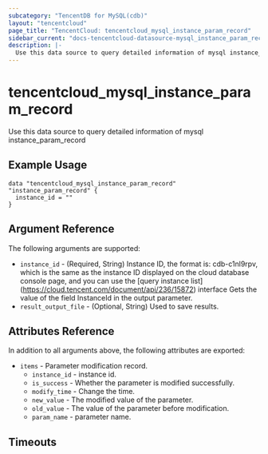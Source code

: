 ```yaml
---
subcategory: "TencentDB for MySQL(cdb)"
layout: "tencentcloud"
page_title: "TencentCloud: tencentcloud_mysql_instance_param_record"
sidebar_current: "docs-tencentcloud-datasource-mysql_instance_param_record"
description: |-
  Use this data source to query detailed information of mysql instance_param_record
---
```


# tencentcloud_mysql_instance_param_record

Use this data source to query detailed information of mysql instance_param_record

## Example Usage

```hcl
data "tencentcloud_mysql_instance_param_record" "instance_param_record" {
  instance_id = ""
}
```

## Argument Reference

The following arguments are supported:

* `instance_id` - (Required, String) Instance ID, the format is: cdb-c1nl9rpv, which is the same as the instance ID displayed on the cloud database console page, and you can use the [query instance list] (https://cloud.tencent.com/document/api/236/15872) interface Gets the value of the field InstanceId in the output parameter.
* `result_output_file` - (Optional, String) Used to save results.

## Attributes Reference

In addition to all arguments above, the following attributes are exported:

* `items` - Parameter modification record.
  * `instance_id` - instance id.
  * `is_success` - Whether the parameter is modified successfully.
  * `modify_time` - Change the time.
  * `new_value` - The modified value of the parameter.
  * `old_value` - The value of the parameter before modification.
  * `param_name` - parameter name.


## Timeouts

<no value>


